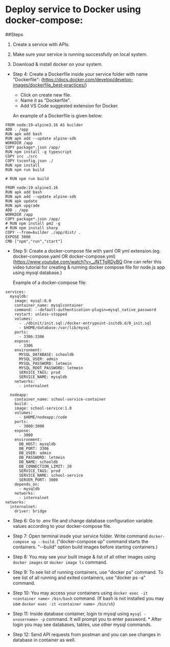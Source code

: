 # Deploy service to Docker using docker-compose:

##Steps

1. Create a service with APIs.

2. Make sure your service is running successfully on local system.

3. Download & install docker on your system.

* Step 4: Create a Dockerfile inside your service folder with name "Dockerfile":
  (https://docs.docker.com/develop/develop-images/dockerfile_best-practices/)
  * Click on create new file.
  * Name it as "Dockerfile".
  * Add VS Code suggested extension for Docker.

  An example of a Dockerfile is given below:

```
FROM node:19-alpine3.16 AS builder
ADD . /app
RUN apk add bash
RUN apk add --update alpine-sdk
WORKDIR /app
COPY package*.json /app/
RUN npm install -g typescript
COPY src ./src
COPY tsconfig.json ./
RUN npm install
RUN npm run build

# RUN npm run build

FROM node:19-alpine3.16
RUN apk add bash
RUN apk add --update alpine-sdk
RUN apk update
RUN apk upgrade
ADD . /app
WORKDIR /app
COPY package*.json /app/
# RUN npm install pm2 -g
# RUN npm install sharp
COPY --from=builder ./app/dist/ .
EXPOSE 3000
CMD ["npm","run","start"]
```

* Step 5: Create a docker-compose file with yaml OR yml extension.(eg. docker-compose.yaml OR docker-compose.yml)
    (https://www.youtube.com/watch?v=_JNTTgRDyBQ One can refer this video tutorial for creating & running docker compose file for node.js app using mysql database.)

    Example of a docker-compose file:

```
services:
  mysqldb:
    image: mysql:8.0
    container_name: mysqlcontainer
    command: --default-authentication-plugin=mysql_native_password
    restart: unless-stopped
    volumes:
      - ./dbinit/init.sql:/docker-entrypoint-initdb.d/0_init.sql
      - $HOME/database:/var/lib/mysql
    ports:
      - 3306:3306
    expose:
      - 3306
    environment:
      MYSQL_DATABASE: schooldb
      MYSQL_USER: admin
      MYSQL_PASSWORD: letmein
      MYSQL_ROOT_PASSWORD: letmein
      SERVICE_TAGS: prod
      SERVICE_NAME: mysqldb
    networks:
      - internalnet

  nodeapp:
    container_name: school-service-container
    build: .
    image: school-service:1.0
    volumes:
      - $HOME/nodeapp:/code
    ports:
      - 3000:3000
    expose:
      - 3000
    environment:
      DB_HOST: mysqldb
      DB_PORT: 3306
      DB_USER: admin
      DB_PASSWORD: letmein
      DB_NAME: schooldb
      DB_CONNECTION_LIMIT: 20
      SERVICE_TAGS: prod
      SERVICE_NAME: school-service
      SERVER_PORT: 3000
    depends_on:
      - mysqldb
    networks:
      - internalnet
networks:
  internalnet:
    driver: bridge
  ```


* Step 6: Go to .env file and change database configuration variable values according to your docker-compose file.

* Step 7: Open terminal insde your service folder. Write command ```docker-compose up --build```.
  ("docker-compose up" command starts the containers. "--build" option build images before starting containers.)

* Step 8: You may see your built image & list of all other images using ```docker images``` or ```docker image ls``` command.

* Step 9: To see list of running containers, use "docker ps" command. To see list of all running and exited containers, use "docker ps -a" command.

* Step 10: You may access your containers using ```docker exec -it <container name> /bin/bash``` command.
  (If bash is not installed you may use ```docker exec -it <container name> /bin/sh```)

* Step 11: Inside database container, login to mysql using ```mysql -u<username> -p``` command. It will prompt you to enter password. \* After login you may see databases, tables, use other mysql commands.

* Step 12: Send API requests from postman and you can see changes in database in container as well.
